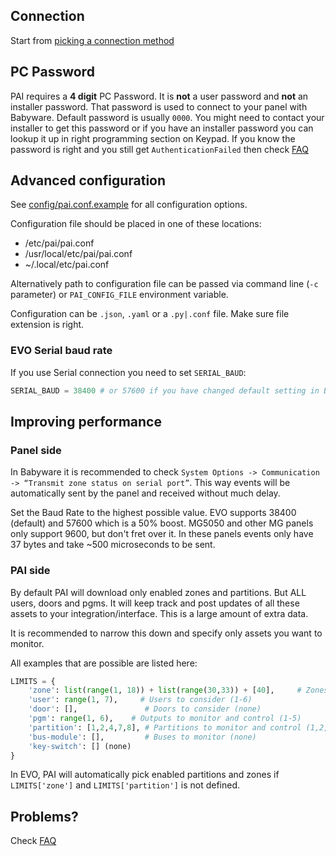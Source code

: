 ## Connection
Start from [picking a connection method](./Connection-methods)

## PC Password
PAI requires a **4 digit** PC Password. It is **not** a user password and **not** an installer password. That password is used to connect to your panel with Babyware. Default password is usually `0000`. You might need to contact your installer to get this password or if you have an installer password you can lookup it up in right programming section on Keypad. If you know the password is right and you still get `AuthenticationFailed` then check [FAQ](./FAQ#authentication-failed-wrong-password)

## Advanced configuration
See [config/pai.conf.example](https://raw.githubusercontent.com/ParadoxAlarmInterface/pai/master/config/pai.conf.example) for all configuration options.

Configuration file should be placed in one of these locations:
  - /etc/pai/pai.conf
  - /usr/local/etc/pai/pai.conf
  - ~/.local/etc/pai.conf

Alternatively path to configuration file can be passed via command line (`-c` parameter) or `PAI_CONFIG_FILE` environment variable.

Configuration can be `.json`, `.yaml` or a `.py|.conf` file. Make sure file extension is right.

### EVO Serial baud rate
If you use Serial connection you need to set `SERIAL_BAUD`:
``` python
SERIAL_BAUD = 38400 # or 57600 if you have changed default setting in Babyware
```

## Improving performance
### Panel side
In Babyware it is recommended to check `System Options -> Communication -> “Transmit zone status on serial port”`. This way events will be automatically sent by the panel and received without much delay.

Set the Baud Rate to the highest possible value. EVO supports 38400 (default) and 57600 which is a 50% boost. 
MG5050 and other MG panels only support 9600, but don't fret over it. In these panels events only have 37 bytes and take ~500 microseconds to be sent.

### PAI side
By default PAI will download only enabled zones and partitions. But ALL users, doors and pgms. It will keep track and post updates of all these assets to your integration/interface. This is a large amount of extra data.

It is recommended to narrow this down and specify only assets you want to monitor.

All examples that are possible are listed here:
```python
LIMITS = {
    'zone': list(range(1, 18)) + list(range(30,33)) + [40],     # Zones to monitor and control (1-17,30-32,40)
    'user': range(1, 7),     # Users to consider (1-6)
    'door': [],               # Doors to consider (none)
    'pgm': range(1, 6),    # Outputs to monitor and control (1-5)
    'partition': [1,2,4,7,8], # Partitions to monitor and control (1,2,4,7,8)
    'bus-module': [],         # Buses to monitor (none)
    'key-switch': [] (none)
}
```

In EVO, PAI will automatically pick enabled partitions and zones if `LIMITS['zone']` and `LIMITS['partition']` is not defined.

## Problems?
Check [FAQ](./FAQ)